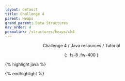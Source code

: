 ```yaml
---
layout: default
title: Challenge 4
parent: Heaps
grand_parent: Data Structures
nav_order: 4
permalink: /structures/heaps/ch4
---
```

<div align="center" markdown="1">
Challenge 4 / Java resources / Tutorial

{: .fs-8 .fw-400 }
</div>

{% highlight java %}

{% endhighlight %}